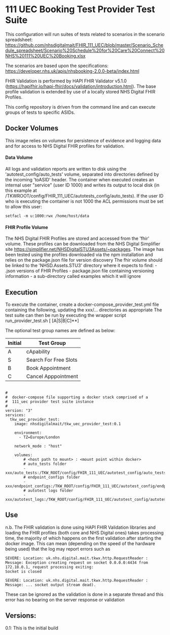 # 111 UEC Booking Test Provider Test Suite
This configuration will run suites of tests related to scenarios in the scenario spreadsheet: https://github.com/nhsdigitalmait/FHIR_111_UEC/blob/master/Scenario_Schedule_spreadsheet/Scenario%20Schedule%20for%20Care%20Connect%20NHS%20111%20UEC%20Booking.xlsx

The scenarios are based upon the specifications: https://developer.nhs.uk/apis/nhsbooking-2.0.0-beta/index.html


FHIR Validation is performed by HAPI FHIR Validator v5.1.0 (https://hapifhir.io/hapi-fhir/docs/validation/introduction.html). The base profile validation is extended by use of a locally stored NHS Digital FHIR Profiles.

This config repository is driven from the command line and can execute groups of tests to specific ASIDs.

## Docker Volumes
This image relies on volumes for persistence of evidence and logging data and for access to NHS Digital FHIR profiles for validation.
#### Data Volume
All logs and validation reports are written to disk using the 'autotest_config/auto_tests' volume, separated into directories defined by the incoming 'toASID' header.
  The container when executed creates an internal user "service" (user ID 1000) and writes its output to local disk (in this example at /TKWROOT/config/FHIR_111_UEC/autotests_config/auto_tests).
  If the user ID who is executing the container is not 1000 the ACL permissions must be set to allow this user:

  ```
setfacl -m u:1000:rwx /home/host/data
```

#### FHIR Profile Volume
The NHS Digital FHIR Profiles are stored and accessed from the 'fhir' volume. 
  These profiles can be downloaded from the NHS Digital Simplifier site https://simplifier.net/NHSDigitalSTU3Assets/~packages. 
  The image has been tested using the profiles downloaded via the npm installation and relies on the package.json file for version discovery
  The fhir volume should be linked to the 'NHSD.Assets.STU3' directory where it expects to find:
    - .json versions of FHIR Profiles
    - package.json file containing versioning information
    - a sub-directory called examples which it will ignore


  ## Execution
  To execute the container, create a docker-compose_provider_test.yml file containing the following, updating the xxx/... directories as appropriate
  The test suite can then be run by executing the wrapper script run_provider_test.sh [<toAsid> [A|S|B|C]**]

  The optional test group names are defined as below:

  |Initial|Test Group|
  |-------|----------|
  |A|cApability|
  |S|Search For Free Slots|
  |B|Book Appointment|
  |C|Cancel Apppointment|

  ```

  #
  #  docker-compose file supporting a docker stack comprised of a 
  #  111_uec provider test suite instance 
  #
  version: "3"
  services:
    tkw_uec_provider_test:
      image: nhsdigitalmait/tkw_uec_provider_test:0.1
  
      environment:
        - TZ=Europe/London
  
      network_mode : "host"
  
      volumes:
          # <host path to mount> : <mount point within docker>
          # auto_tests folder
          - xxx/auto_tests:/TKW_ROOT/config/FHIR_111_UEC/autotest_config/auto_tests
          # endpoint_configs folder
          - xxx/endpoint_configs:/TKW_ROOT/config/FHIR_111_UEC/autotest_config/endpoint_configs
          # autotest logs folder
          - xxx/autotest_logs:/TKW_ROOT/config/FHIR_111_UEC/autotest_config/autotest_logs

  ```

  ## Use

n.b. The FHIR validation is done using HAPI FHIR Validation libraries and loading the FHIR profiles (both core and NHS Digital ones) takes processing time, the majority of which happens on the first validation after starting the docker image. This can mean (depending on the speed of the hardware being used) that the log may report errors such as 
```
SEVERE: Location: uk.nhs.digital.mait.tkwx.http.RequestReader : Message: Exception creating request on socket 0.0.0.0:4434 from 172.18.0.1, request processing exiting: 
Socket is closed

SEVERE: Location: uk.nhs.digital.mait.tkwx.http.RequestReader : Message: ... socket output stream dead). 
```
These can be ignored as the validation is done in a separate thread and this error has no bearing on the server response or validation

  ## Versions:
  0.1: This is the initial build
